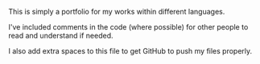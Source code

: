 This is simply a portfolio for my works within different languages.

I've included comments in the code (where possible) for other people to read and understand if needed.

I also add extra spaces to this file to get GitHub to push my files properly. 